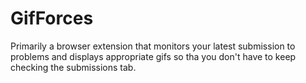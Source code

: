 # GifForces
Primarily a browser extension that monitors your latest submission to problems and displays appropriate gifs so tha you don't have to keep checking the submissions tab.
